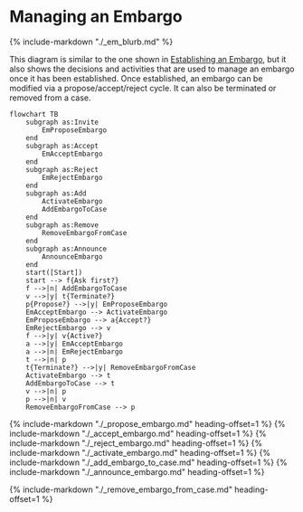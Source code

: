 # Managing an Embargo

{% include-markdown "./_em_blurb.md" %}

This diagram is similar to the one shown in [Establishing an Embargo](./establish_embargo.md), but it also shows the
decisions and activities that are used to manage an embargo once it has been established.
Once established, an embargo can be modified via a propose/accept/reject cycle.
It can also be terminated or removed from a case.

```mermaid
flowchart TB
    subgraph as:Invite
        EmProposeEmbargo
    end
    subgraph as:Accept
        EmAcceptEmbargo
    end
    subgraph as:Reject
        EmRejectEmbargo
    end
    subgraph as:Add
        ActivateEmbargo
        AddEmbargoToCase
    end
    subgraph as:Remove
        RemoveEmbargoFromCase
    end
    subgraph as:Announce
        AnnounceEmbargo
    end 
    start([Start])
    start --> f{Ask first?}
    f -->|n| AddEmbargoToCase
    v -->|y| t{Terminate?}
    p{Propose?} -->|y| EmProposeEmbargo
    EmAcceptEmbargo --> ActivateEmbargo
    EmProposeEmbargo --> a{Accept?}
    EmRejectEmbargo --> v
    f -->|y| v{Active?}
    a -->|y| EmAcceptEmbargo
    a -->|n| EmRejectEmbargo
    t -->|n| p
    t{Terminate?} -->|y| RemoveEmbargoFromCase
    ActivateEmbargo --> t
    AddEmbargoToCase --> t
    v -->|n| p
    p -->|n| v
    RemoveEmbargoFromCase --> p
```

{% include-markdown "./_propose_embargo.md"  heading-offset=1 %}
{% include-markdown "./_accept_embargo.md" heading-offset=1 %}
{% include-markdown "./_reject_embargo.md" heading-offset=1 %}
{% include-markdown "./_activate_embargo.md" heading-offset=1 %}
{% include-markdown "./_add_embargo_to_case.md" heading-offset=1 %}
{% include-markdown "./_announce_embargo.md" heading-offset=1 %}

{% include-markdown "./_remove_embargo_from_case.md" heading-offset=1 %}
